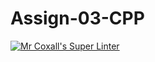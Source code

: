 # Assign-03-CPP
[![Mr Coxall's Super Linter](https://github.com/ICS3U-Programming-Spencer-S/Assign-03-CPP/workflows/Mr%20Coxall's%20Super%20Linter/badge.svg)](https://github.com/ICS3U-Programming-Spencer-S/Assign-03-CPP/actions/)
